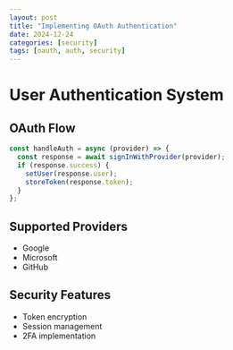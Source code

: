 ```yaml
---
layout: post
title: "Implementing OAuth Authentication"
date: 2024-12-24
categories: [security]
tags: [oauth, auth, security]
---
```


# User Authentication System

## OAuth Flow
```javascript
const handleAuth = async (provider) => {
  const response = await signInWithProvider(provider);
  if (response.success) {
    setUser(response.user);
    storeToken(response.token);
  }
};
```

## Supported Providers
- Google
- Microsoft
- GitHub

## Security Features
- Token encryption
- Session management
- 2FA implementation
